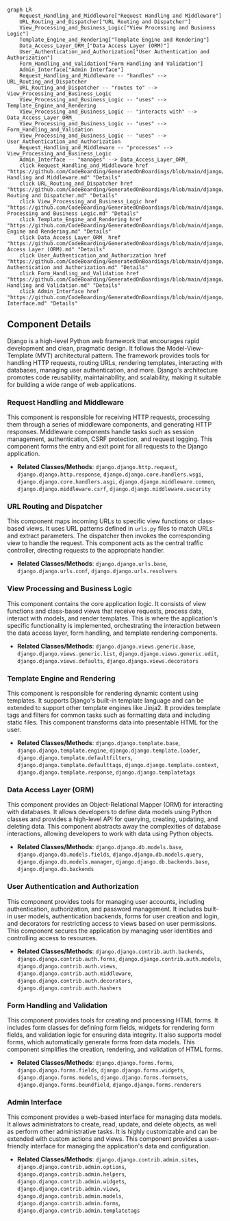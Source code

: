 ```mermaid
graph LR
    Request_Handling_and_Middleware["Request Handling and Middleware"]
    URL_Routing_and_Dispatcher["URL Routing and Dispatcher"]
    View_Processing_and_Business_Logic["View Processing and Business Logic"]
    Template_Engine_and_Rendering["Template Engine and Rendering"]
    Data_Access_Layer_ORM_["Data Access Layer (ORM)"]
    User_Authentication_and_Authorization["User Authentication and Authorization"]
    Form_Handling_and_Validation["Form Handling and Validation"]
    Admin_Interface["Admin Interface"]
    Request_Handling_and_Middleware -- "handles" --> URL_Routing_and_Dispatcher
    URL_Routing_and_Dispatcher -- "routes to" --> View_Processing_and_Business_Logic
    View_Processing_and_Business_Logic -- "uses" --> Template_Engine_and_Rendering
    View_Processing_and_Business_Logic -- "interacts with" --> Data_Access_Layer_ORM_
    View_Processing_and_Business_Logic -- "uses" --> Form_Handling_and_Validation
    View_Processing_and_Business_Logic -- "uses" --> User_Authentication_and_Authorization
    Request_Handling_and_Middleware -- "processes" --> View_Processing_and_Business_Logic
    Admin_Interface -- "manages" --> Data_Access_Layer_ORM_
    click Request_Handling_and_Middleware href "https://github.com/CodeBoarding/GeneratedOnBoardings/blob/main/django/Request Handling and Middleware.md" "Details"
    click URL_Routing_and_Dispatcher href "https://github.com/CodeBoarding/GeneratedOnBoardings/blob/main/django/URL Routing and Dispatcher.md" "Details"
    click View_Processing_and_Business_Logic href "https://github.com/CodeBoarding/GeneratedOnBoardings/blob/main/django/View Processing and Business Logic.md" "Details"
    click Template_Engine_and_Rendering href "https://github.com/CodeBoarding/GeneratedOnBoardings/blob/main/django/Template Engine and Rendering.md" "Details"
    click Data_Access_Layer_ORM_ href "https://github.com/CodeBoarding/GeneratedOnBoardings/blob/main/django/Data Access Layer (ORM).md" "Details"
    click User_Authentication_and_Authorization href "https://github.com/CodeBoarding/GeneratedOnBoardings/blob/main/django/User Authentication and Authorization.md" "Details"
    click Form_Handling_and_Validation href "https://github.com/CodeBoarding/GeneratedOnBoardings/blob/main/django/Form Handling and Validation.md" "Details"
    click Admin_Interface href "https://github.com/CodeBoarding/GeneratedOnBoardings/blob/main/django/Admin Interface.md" "Details"
```

## Component Details

Django is a high-level Python web framework that encourages rapid development and clean, pragmatic design. It follows the Model-View-Template (MVT) architectural pattern. The framework provides tools for handling HTTP requests, routing URLs, rendering templates, interacting with databases, managing user authentication, and more. Django's architecture promotes code reusability, maintainability, and scalability, making it suitable for building a wide range of web applications.

### Request Handling and Middleware
This component is responsible for receiving HTTP requests, processing them through a series of middleware components, and generating HTTP responses. Middleware components handle tasks such as session management, authentication, CSRF protection, and request logging. This component forms the entry and exit point for all requests to the Django application.
- **Related Classes/Methods**: `django.django.http.request`, `django.django.http.response`, `django.django.core.handlers.wsgi`, `django.django.core.handlers.asgi`, `django.django.middleware.common`, `django.django.middleware.csrf`, `django.django.middleware.security`

### URL Routing and Dispatcher
This component maps incoming URLs to specific view functions or class-based views. It uses URL patterns defined in `urls.py` files to match URLs and extract parameters. The dispatcher then invokes the corresponding view to handle the request. This component acts as the central traffic controller, directing requests to the appropriate handler.
- **Related Classes/Methods**: `django.django.urls.base`, `django.django.urls.conf`, `django.django.urls.resolvers`

### View Processing and Business Logic
This component contains the core application logic. It consists of view functions and class-based views that receive requests, process data, interact with models, and render templates. This is where the application's specific functionality is implemented, orchestrating the interaction between the data access layer, form handling, and template rendering components.
- **Related Classes/Methods**: `django.django.views.generic.base`, `django.django.views.generic.list`, `django.django.views.generic.edit`, `django.django.views.defaults`, `django.django.views.decorators`

### Template Engine and Rendering
This component is responsible for rendering dynamic content using templates. It supports Django's built-in template language and can be extended to support other template engines like Jinja2. It provides template tags and filters for common tasks such as formatting data and including static files. This component transforms data into presentable HTML for the user.
- **Related Classes/Methods**: `django.django.template.base`, `django.django.template.engine`, `django.django.template.loader`, `django.django.template.defaultfilters`, `django.django.template.defaulttags`, `django.django.template.context`, `django.django.template.response`, `django.django.templatetags`

### Data Access Layer (ORM)
This component provides an Object-Relational Mapper (ORM) for interacting with databases. It allows developers to define data models using Python classes and provides a high-level API for querying, creating, updating, and deleting data. This component abstracts away the complexities of database interactions, allowing developers to work with data using Python objects.
- **Related Classes/Methods**: `django.django.db.models.base`, `django.django.db.models.fields`, `django.django.db.models.query`, `django.django.db.models.manager`, `django.django.db.backends.base`, `django.django.db.backends`

### User Authentication and Authorization
This component provides tools for managing user accounts, including authentication, authorization, and password management. It includes built-in user models, authentication backends, forms for user creation and login, and decorators for restricting access to views based on user permissions. This component secures the application by managing user identities and controlling access to resources.
- **Related Classes/Methods**: `django.django.contrib.auth.backends`, `django.django.contrib.auth.forms`, `django.django.contrib.auth.models`, `django.django.contrib.auth.views`, `django.django.contrib.auth.middleware`, `django.django.contrib.auth.decorators`, `django.django.contrib.auth.hashers`

### Form Handling and Validation
This component provides tools for creating and processing HTML forms. It includes form classes for defining form fields, widgets for rendering form fields, and validation logic for ensuring data integrity. It also supports model forms, which automatically generate forms from data models. This component simplifies the creation, rendering, and validation of HTML forms.
- **Related Classes/Methods**: `django.django.forms.forms`, `django.django.forms.fields`, `django.django.forms.widgets`, `django.django.forms.models`, `django.django.forms.formsets`, `django.django.forms.boundfield`, `django.django.forms.renderers`

### Admin Interface
This component provides a web-based interface for managing data models. It allows administrators to create, read, update, and delete objects, as well as perform other administrative tasks. It is highly customizable and can be extended with custom actions and views. This component provides a user-friendly interface for managing the application's data and configuration.
- **Related Classes/Methods**: `django.django.contrib.admin.sites`, `django.django.contrib.admin.options`, `django.django.contrib.admin.helpers`, `django.django.contrib.admin.widgets`, `django.django.contrib.admin.views`, `django.django.contrib.admin.models`, `django.django.contrib.admin.forms`, `django.django.contrib.admin.templatetags`